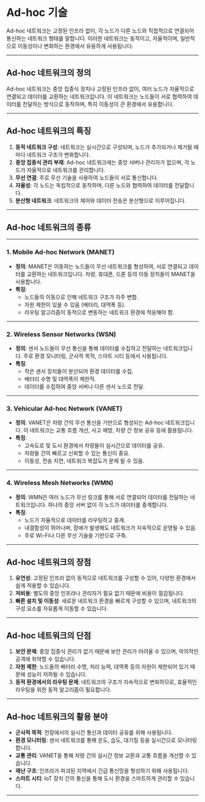 # Ad-hoc 기술

Ad-hoc 네트워크는 고정된 인프라 없이, 각 노드가 다른 노드와 직접적으로 연결되어 통신하는 네트워크 형태를 말합니다. 이러한 네트워크는 동적이고, 자율적이며, 일반적으로 이동성이나 변화하는 환경에서 유용하게 사용됩니다. 

---

## Ad-hoc 네트워크의 정의

Ad-hoc 네트워크는 중앙 집중식 장치나 고정된 인프라 없이, 여러 노드가 자율적으로 연결되고 데이터를 교환하는 네트워크입니다. 이 네트워크는 노드들이 서로 협력하여 데이터를 전달하는 방식으로 동작하며, 특히 이동성이 큰 환경에서 유용합니다.

---

## Ad-hoc 네트워크의 특징

1. **동적 네트워크 구성**: 네트워크는 실시간으로 구성되며, 노드가 추가되거나 제거될 때마다 네트워크 구조가 변화합니다.
2. **중앙 집중식 관리 부재**: Ad-hoc 네트워크에는 중앙 서버나 관리자가 없으며, 각 노드가 자율적으로 네트워크를 관리합니다.
3. **무선 연결**: 주로 무선 기술을 사용하여 노드들이 서로 통신합니다.
4. **자율성**: 각 노드는 독립적으로 동작하며, 다른 노드와 협력하여 데이터를 전달합니다.
5. **분산형 네트워크**: 네트워크의 제어와 데이터 전송은 분산형으로 이루어집니다.

---

## Ad-hoc 네트워크의 종류

---

### 1. **Mobile Ad-hoc Network (MANET)**

- **정의**: MANET은 이동하는 노드들이 무선 네트워크를 형성하여, 서로 연결되고 데이터를 교환하는 네트워크입니다. 차량, 휴대폰, 드론 등의 이동 장치들이 MANET을 사용합니다.
- **특징**: 
  - 노드들의 이동으로 인해 네트워크 구조가 자주 변함.
  - 자원 제한이 있을 수 있음 (배터리, 대역폭 등).
  - 라우팅 알고리즘이 동적으로 변동하는 네트워크 환경에 적응해야 함.

---

### 2. **Wireless Sensor Networks (WSN)**

- **정의**: 센서 노드들이 무선 통신을 통해 데이터를 수집하고 전달하는 네트워크입니다. 주로 환경 모니터링, 군사적 목적, 스마트 시티 등에서 사용됩니다.
- **특징**:
  - 작은 센서 장치들이 분산되어 환경 데이터를 수집.
  - 배터리 수명 및 대역폭이 제한적.
  - 데이터를 수집하여 중앙 서버나 다른 센서 노드로 전달.

---

### 3. **Vehicular Ad-hoc Network (VANET)**

- **정의**: VANET은 차량 간의 무선 통신을 기반으로 형성되는 Ad-hoc 네트워크입니다. 이 네트워크는 교통 흐름 개선, 사고 예방, 차량 간 정보 공유 등에 활용됩니다.
- **특징**:
  - 고속도로 및 도시 환경에서 차량들이 실시간으로 데이터를 공유.
  - 차량들 간의 빠르고 신뢰할 수 있는 통신이 중요.
  - 이동성, 전송 지연, 네트워크 복잡도가 문제 될 수 있음.

---

### 4. **Wireless Mesh Networks (WMN)**

- **정의**: WMN은 여러 노드가 무선 링크를 통해 서로 연결되어 데이터를 전달하는 네트워크입니다. 하나의 중앙 서버 없이 각 노드가 데이터를 중계합니다.
- **특징**:
  - 노드가 자율적으로 데이터를 라우팅하고 중계.
  - 내결함성이 뛰어나며, 장애가 발생해도 네트워크가 지속적으로 운영될 수 있음.
  - 주로 Wi-Fi나 다른 무선 기술을 기반으로 구축.

---

## Ad-hoc 네트워크의 장점

1. **유연성**: 고정된 인프라 없이 동적으로 네트워크를 구성할 수 있어, 다양한 환경에서 쉽게 적용할 수 있습니다.
2. **저비용**: 별도의 중앙 인프라나 관리자가 필요 없기 때문에 비용이 절감됩니다.
3. **빠른 설치 및 이동성**: 새로운 네트워크 환경을 빠르게 구성할 수 있으며, 네트워크의 구성 요소를 자유롭게 이동할 수 있습니다.

---

## Ad-hoc 네트워크의 단점

1. **보안 문제**: 중앙 집중식 관리가 없기 때문에 보안 관리가 어려울 수 있으며, 악의적인 공격에 취약할 수 있습니다.
2. **자원 제한**: 노드들의 배터리 수명, 처리 능력, 대역폭 등의 자원이 제한되어 있기 때문에 성능이 저하될 수 있습니다.
3. **동적 환경에서의 라우팅 문제**: 네트워크의 구조가 지속적으로 변화하므로, 효율적인 라우팅을 위한 동적 알고리즘이 필요합니다.

---

## Ad-hoc 네트워크의 활용 분야

- **군사적 목적**: 전장에서의 실시간 통신과 데이터 공유를 위해 사용됩니다.
- **환경 모니터링**: 센서 네트워크를 통해 온도, 습도, 대기질 등을 실시간으로 모니터링합니다.
- **교통 관리**: VANET을 통해 차량 간의 실시간 정보 교환과 교통 흐름을 개선할 수 있습니다.
- **재난 구조**: 인프라가 파괴된 지역에서 긴급 통신망을 형성하기 위해 사용됩니다.
- **스마트 시티**: IoT 장치 간의 통신을 통해 도시 환경을 스마트하게 관리할 수 있습니다.

---
